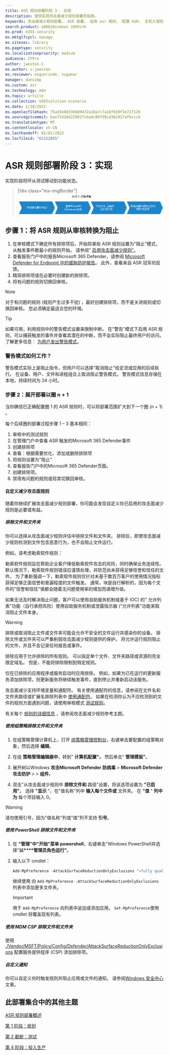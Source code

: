 ```yaml
---
title: ASR 规则部署阶段 3 - 实现
description: 提供实现攻击面减少规则部署的指南。
keywords: 攻击面减少规则部署， ASR 部署， 启用 asr 规则， 配置 ASR， 主机入侵防护系统， 保护规则， 反攻击规则， 反攻击， 攻击规则， 感染防护规则， Microsoft Defender for Endpoint， 配置 ASR 规则
search.product: eADQiWindows 10XVcnh
ms.prod: m365-security
ms.mktglfcycl: manage
ms.sitesec: library
ms.pagetype: security
ms.localizationpriority: medium
audience: ITPro
author: jweston-1
ms.author: v-jweston
ms.reviewer: oogunrinde, sugamar
manager: dansimp
ms.custom: asr
ms.technology: mde
ms.topic: article
ms.collection: m365solution-scenario
ms.date: 1/18/2022
ms.openlocfilehash: 75ad1b083300d9432a18a7c7a18f010f3e727126
ms.sourcegitcommit: bae72428d229827cba4c807d9cd362417afbcccb
ms.translationtype: MT
ms.contentlocale: zh-CN
ms.lasthandoff: 02/02/2022
ms.locfileid: "62322855"
---
```

# <a name="asr-rules-deployment-phase-3-implement"></a>ASR 规则部署阶段 3：实现

实现阶段将环从测试移动到功能状态。

> [!div class="mx-imgBorder"]
> ![ASR 规则实现步骤](images/asr-rules-implementation-steps.png)

## <a name="step-1-transition-asr-rules-from-audit-to-block"></a>步骤 1：将 ASR 规则从审核转换为阻止

1. 在审核模式下确定所有排除项后，开始将某些 ASR 规则设置为"阻止"模式，从触发事件数最小的规则开始。 请参阅" [启用攻击面减少规则"](enable-attack-surface-reduction.md)。
2. 查看报告门户中的报告Microsoft 365 Defender，请参阅 [Microsoft Defender for Endpoint 中的威胁防护报告](threat-protection-reports.md)。 此外，查看来自 ASR 冠军的反馈。
3. 精简排除项或在必要时创建新的排除项。
4. 将有问题的规则切换回审核。

  >[!Note]
  >对于有问题的规则 (规则产生过多干扰) ，最好创建排除项，而不是关闭规则或切换回审核。 您必须确定最适合您的环境。

  >[!Tip]
  >如果可用，利用规则中的警告模式设置来限制中断。 在"警告"模式下启用 ASR 规则，可以捕获触发的事件并查看其潜在的中断，而不会实际阻止最终用户的访问。 了解更多信息： [为用户发出警告模式](attack-surface-reduction.md#warn-mode-for-users)。

### <a name="how-does-warn-mode-work"></a>警告模式如何工作？

警告模式实际上是阻止指令，但用户可以选择"取消阻止"给定流或应用的后续执行。 在设备、用户、文件和进程组合上取消阻止警告模式。 警告模式信息存储在本地，持续时间为 24 小时。

### <a name="step-2-expand-deployment-to-ring-n--1"></a>步骤 2：展开部署以圈 n + 1

当你确信已正确配置圈 1 的 ASR 规则时，可以将部署范围扩大到下一个圈 (n + 1) 。

每个后续圈的部署过程步骤 1 – 3 基本相同：

1. 审核中的测试规则
2. 在管理门户中查看 ASR 触发的Microsoft 365 Defender事件
3. 创建排除项
4. 查看：根据需要优化、添加或删除排除项
5. 将规则设置为"阻止"
6. 查看报告门户中的Microsoft 365 Defender页面。
7. 创建排除项。
8. 禁用有问题的规则或将其切换回审核。

#### <a name="customize-attack-surface-reduction-rules"></a>自定义减少攻击面规则

随着你继续扩展攻击面减少规则部署，你可能会发现自定义你已启用的攻击面减少规则是必要或有益。

##### <a name="exclude-files-and-folders"></a>排除文件和文件夹

你可以选择从攻击面减少规则评估中排除文件和文件夹。 排除后，即使攻击面减少规则检测到文件包含恶意行为，也不会阻止文件运行。

例如，请考虑勒索软件规则：

勒索软件规则旨在帮助企业客户降低勒索软件攻击的风险，同时确保业务连续性。 默认情况下，勒索软件规则错误应谨慎处理，并防范尚未获得足够信誉和信任的文件。 为了重新强调一下，勒索软件规则仅针对未基于数百万客户的使用情况指标获得足够正面信誉和普遍程度的文件触发。 通常，块是自行解析的，因为每个文件的"信誉和信任"值都会随着无问题使用率的增加而递增升级。

如果无法及时解决阻止问题，客户可以使用自助服务机制或基于 IOC) 的"  允许列表"功能（自行承担风险）使用自助服务机制或泄露指示器 ("允许列表"功能来取消阻止文件本身。

> [!WARNING]
> 排除或取消阻止文件或文件夹可能会允许不安全的文件运行并感染你的设备。 排除文件或文件夹可以严重削弱攻击面减少规则提供的保护。 将允许运行规则阻止的文件，并且不会记录任何报告或事件。

排除应用于允许排除的所有规则。 可以指定单个文件、文件夹路径或资源的完全限定域名。 但是，不能将排除限制到特定规则。

仅在已排除的应用程序或服务启动时应用排除。 例如，如果为已在运行的更新服务添加排除项，则更新服务将继续触发事件，直到停止并重新启动该服务。

攻击面减少支持环境变量和通配符。 有关使用通配符的信息，请参阅在文件名和文件夹路径或扩展名排除列表中 [使用通配符](configure-extension-file-exclusions-microsoft-defender-antivirus.md#use-wildcards-in-the-file-name-and-folder-path-or-extension-exclusion-lists)。
如果在检测你认为不应检测到的文件的规则方面遇到问题，请使用审核模式 [测试规则](evaluate-attack-surface-reduction.md)。

有关每个 [规则的详细信息](attack-surface-reduction-rules-reference.md) ，请参阅攻击面减少规则参考主题。

##### <a name="use-group-policy-to-exclude-files-and-folders"></a>使用组策略排除文件和文件夹

1. 在组策略管理计算机上，打开 [组策略管理控制台](https://technet.microsoft.com/library/cc731212.aspx)，右键单击要配置的组策略对象，然后选择 **编辑**。

2. 在组 **策略管理编辑器中**，转到" **计算机配置"，** 然后单击" **管理模板"**。

3. 展开树以Windows **攻击Microsoft Defender 防病毒** \> **Microsoft Defender 攻击防护** \>  \> **组件**。

4. 双击"从攻击面减少规则中 **排除文件和** 路径"设置，将该选项设置为 **"已启用"**。 选择 **"显示** "，在"值名称"列中 **输入每个文件或** 文件夹。 在 **"值** " **列中为** 每个项目输入 0。

> [!WARNING]
> 请勿使用引号，因为"值名称"列或"值"列不支持 **引号**。

##### <a name="use-powershell-to-exclude-files-and-folders"></a>使用 PowerShell 排除文件和文件夹

1. 在 **"管理"中"开始"菜单 powershell**，右键单击"Windows PowerShell并选择"**以****管理员角色运行"**。

2. 输入以下 cmdlet：

    ```PowerShell
    Add-MpPreference -AttackSurfaceReductionOnlyExclusions "<fully qualified path or resource>"
    ```

    继续使用 向 `Add-MpPreference -AttackSurfaceReductionOnlyExclusions` 列表中添加更多文件夹。

    > [!IMPORTANT]
    > 用于 `Add-MpPreference` 向列表中追加或添加应用。 `Set-MpPreference`使用 cmdlet 将覆盖现有列表。

##### <a name="use-mdm-csps-to-exclude-files-and-folders"></a>使用 MDM CSP 排除文件和文件夹

使用 [./Vendor/MSFT/Policy/Config/Defender/AttackSurfaceReductionOnlyExclusions](/windows/client-management/mdm/policy-csp-defender#defender-attacksurfacereductiononlyexclusions) 配置服务提供程序 (CSP) 添加排除项。

##### <a name="customize-the-notification"></a>自定义通知

你可以自定义何时触发规则并阻止应用或文件的通知。 请参阅[Windows 安全中心](/windows/security/threat-protection/windows-defender-security-center/windows-defender-security-center#customize-notifications-from-the-windows-defender-security-center)文章。

## <a name="additional-topics-in-this-deployment-collection"></a>此部署集合中的其他主题

[ASR 规则部署概述](attack-surface-reduction-rules-deployment.md)

[第 1 阶段：规划](attack-surface-reduction-rules-deployment-phase-1.md)

[第 2 截断：测试](attack-surface-reduction-rules-deployment-phase-2.md)

[第 4 阶段：投入生产](attack-surface-reduction-rules-deployment-phase-4.md)
